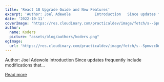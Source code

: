 ```yaml
---
title: 'React 18 Upgrade Guide and New Features'
excerpt: 'Author: Joel Adewole           Introduction   Since updates frequently include modifications that...'
date: '2022-10-11'
coverImage: 'https://res.cloudinary.com/practicaldev/image/fetch/s--SpnwzcDn--/c_imagga_scale,f_auto,fl_progressive,h_420,q_auto,w_1000/https://dev-to-uploads.s3.amazonaws.com/uploads/articles/x42li4i4138gpqnnmoi2.png'
author:
  name: Koders
  picture: "assets/blog/authors/koders.png"
ogImage:
  url: 'https://res.cloudinary.com/practicaldev/image/fetch/s--SpnwzcDn--/c_imagga_scale,f_auto,fl_progressive,h_420,q_auto,w_1000/https://dev-to-uploads.s3.amazonaws.com/uploads/articles/x42li4i4138gpqnnmoi2.png'
---
```


Author: Joel Adewole           Introduction   Since updates frequently include modifications that...

[Read more](https://dev.to/refine/react-18-upgrade-guide-and-new-features-28dm)
